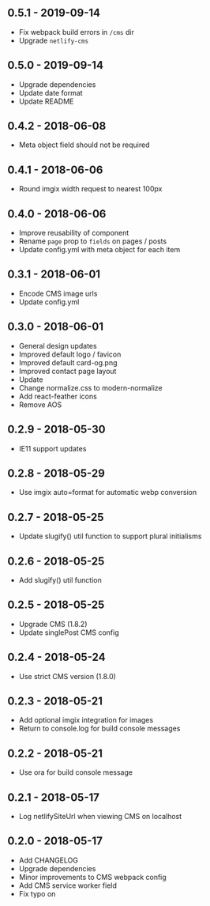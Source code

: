 ## 0.5.1 - 2019-09-14

- Fix webpack build errors in `/cms` dir
- Upgrade `netlify-cms`

## 0.5.0 - 2019-09-14

- Upgrade dependencies
- Update date format
- Update README

## 0.4.2 - 2018-06-08

- Meta object field should not be required

## 0.4.1 - 2018-06-06

- Round imgix width request to nearest 100px

## 0.4.0 - 2018-06-06

- Improve reusability of <Meta /> component
- Rename `page` prop to `fields` on pages / posts
- Update config.yml with meta object for each item

## 0.3.1 - 2018-06-01

- Encode CMS image urls
- Update config.yml

## 0.3.0 - 2018-06-01

- General design updates
- Improved default logo / favicon
- Improved default card-og.png
- Improved contact page layout
- Update <BackgroundImage />
- Change normalize.css to modern-normalize
- Add react-feather icons
- Remove AOS

## 0.2.9 - 2018-05-30

- IE11 support updates

## 0.2.8 - 2018-05-29

- Use imgix auto=format for automatic webp conversion

## 0.2.7 - 2018-05-25

- Update slugify() util function to support plural initialisms

## 0.2.6 - 2018-05-25

- Add slugify() util function

## 0.2.5 - 2018-05-25

- Upgrade CMS (1.8.2)
- Update singlePost CMS config

## 0.2.4 - 2018-05-24

- Use strict CMS version (1.8.0)

## 0.2.3 - 2018-05-21

- Add optional imgix integration for images
- Return to console.log for build console messages

## 0.2.2 - 2018-05-21

- Use ora for build console message

## 0.2.1 - 2018-05-17

- Log netlifySiteUrl when viewing CMS on localhost

## 0.2.0 - 2018-05-17

- Add CHANGELOG
- Upgrade dependencies
- Minor improvements to CMS webpack config
- Add CMS service worker field
- Fix typo on <SinglePost />
